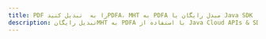 ---title: PDF را به  تبدیل کنیدPDFA، MHT به PDFA مبدل رایگان یا Java SDKdescription: تبدیل رایگانMHT به PDFA با استفاده از Java Cloud APIs & SDK همچنین اسناد PDF را در Cloud ایجاد، ویرایش و رندر کنید.---